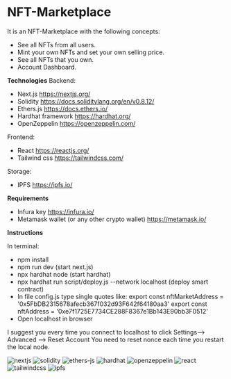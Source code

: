# NFT-Marketplace

It is an NFT-Marketplace with the following concepts:
-	See all NFTs from all users.
-	Mint your own NFTs and set your own selling price.
-	See all NFTs that you own.
-	Account Dashboard.


**Technologies**
Backend:
- Next.js https://nextjs.org/
- Solidity https://docs.soliditylang.org/en/v0.8.12/
-	Ethers.js https://docs.ethers.io/
-	Hardhat framework https://hardhat.org/
-	OpenZeppelin https://openzeppelin.com/

Frontend:
-	React https://reactjs.org/
-	Tailwind css https://tailwindcss.com/

Storage:
-	IPFS https://ipfs.io/

**Requirements**

- Infura key https://infura.io/
- Metamask wallet (or any other crypto wallet) https://metamask.io/

**Instructions**

In terminal:
-	npm install
-	npm run dev (start next.js)
-	npx hardhat node (start hardhat)
-	npx hardhat run script/deploy.js --network localhost (deploy smart contract)
-	In file config.js type single quotes like:
  export const nftMarketAddress = '0x5FbDB2315678afecb367f032d93F642f64180aa3'
  export const nftAddress = '0xe7f1725E7734CE288F8367e1Bb143E90bb3F0512'
-	Open localhost in browser

I suggest you every time you connect to localhost to click Settings--> Advanced --> Reset Account 
You need to reset nonce each time you restart the local node.

![nextjs](https://user-images.githubusercontent.com/70713775/155010856-415fdcda-f028-4156-b0e6-d471faf24ee3.png)
![solidity](https://user-images.githubusercontent.com/70713775/155010893-71fe47f7-024c-4893-b56e-01c8acf5ffe8.jpg)
![ethers-js](https://user-images.githubusercontent.com/70713775/155010910-ec54d78d-7195-4c24-a2a6-35f3de619339.png)
![hardhat](https://user-images.githubusercontent.com/70713775/155010919-5ca0fa8f-6bf5-4dd8-9904-e4d239c5bb0c.jpg)
![openzeppelin](https://user-images.githubusercontent.com/70713775/155010928-33a8ac99-3701-4647-bdb2-b09c5c3ba140.png)
![react](https://user-images.githubusercontent.com/70713775/155010936-920c6e6b-a057-4d6f-b619-303a081f4d44.png)
![tailwindcss](https://user-images.githubusercontent.com/70713775/155010969-1d31d918-e2a1-4c1f-a520-156ca528247c.jpg)
![ipfs](https://user-images.githubusercontent.com/70713775/155010980-6d34ba60-a90e-4fe2-92e0-a37ba9d70cc1.png)
